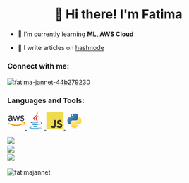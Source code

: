 <h1 align="center">👋 Hi there! I'm Fatima</h1>



- 🌱 I’m currently learning **ML, AWS Cloud**

- 📝 I write articles on [hashnode](https://mahia.hashnode.dev)

<h3 align="left">Connect with me:</h3>
<p align="left">
<a href="https://linkedin.com/in/fatima-jannet-44b279230" target="blank"><img align="center" src="https://raw.githubusercontent.com/rahuldkjain/github-profile-readme-generator/master/src/images/icons/Social/linked-in-alt.svg" alt="fatima-jannet-44b279230" height="30" width="40" /></a>
</p>

<h3 align="left">Languages and Tools:</h3>
<p align="left"> <a href="https://aws.amazon.com" target="_blank" rel="noreferrer"> <img src="https://raw.githubusercontent.com/devicons/devicon/master/icons/amazonwebservices/amazonwebservices-original-wordmark.svg" alt="aws" width="40" height="40"/> </a> <a href="https://www.java.com" target="_blank" rel="noreferrer"> <img src="https://raw.githubusercontent.com/devicons/devicon/master/icons/java/java-original.svg" alt="java" width="40" height="40"/> </a> <a href="https://developer.mozilla.org/en-US/docs/Web/JavaScript" target="_blank" rel="noreferrer"> <img src="https://raw.githubusercontent.com/devicons/devicon/master/icons/javascript/javascript-original.svg" alt="javascript" width="40" height="40"/> </a> <a href="https://www.python.org" target="_blank" rel="noreferrer"> <img src="https://raw.githubusercontent.com/devicons/devicon/master/icons/python/python-original.svg" alt="python" width="40" height="40"/> </a> </p>

![](https://github-readme-stats.vercel.app/api?username=fatimajannet&theme=ayu-mirage&hide_border=true&include_all_commits=false&count_private=false)<br/>
![](https://nirzak-streak-stats.vercel.app/?user=fatimajannet&theme=ayu-mirage&hide_border=true)<br/>
![](https://github-readme-stats.vercel.app/api/top-langs/?username=fatimajannet&theme=ayu-mirage&hide_border=true&include_all_commits=false&count_private=false&layout=compact)

<p align="left"> <img src="https://komarev.com/ghpvc/?username=fatimajannet&label=Profile%20views&color=0e75b6&style=flat" alt="fatimajannet" /> </p>

<!-- Proudly created with GPRM ( https://gprm.itsvg.in ) -->
